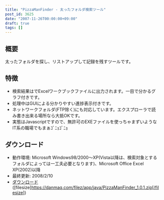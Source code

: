 ```yaml
---
title: "PizzaManFinder - 太ったフォルダ検索ツール"
post_id: 3625
date: "2007-11-26T00:00:00+09:00"
draft: true
tags: []
---
```



## 概要

太ったフォルダを探し、リストアップして記録を残すツールです。

## 特徴



  * 検索結果はでExcelワークブックファイルに出力されます。一目で分かるグラフ付きです。
  * 処理中はGUIによる分かりやすい進捗表示付きです。
  * ネットワークフォルダ(FTP除く)にも対応しています。エクスプローラで読み書き出来る場所なら大抵OKです。
  * 実態はJavascriptですので、無許可のEXEファイルを使っちゃまずいようなIT系の職場でもまぁｺﾞﾆｮｺﾞﾆｮ
## ダウンロード



  * 動作環境: Microsoft Windows98/2000～XP(Vista以降は、検索対象とするフォルダによっては一工夫必要となります)、Microsoft Office Excel XP(2002)以降
  * 最終更新: 2008/2/10
  * [ダウンロード](https://danmaq.com/filez/app/java/PizzaManFinder_1.0.1.zip) ([filesize]https://danmaq.com/filez/app/java/PizzaManFinder_1.0.1.zip[/filesize])
